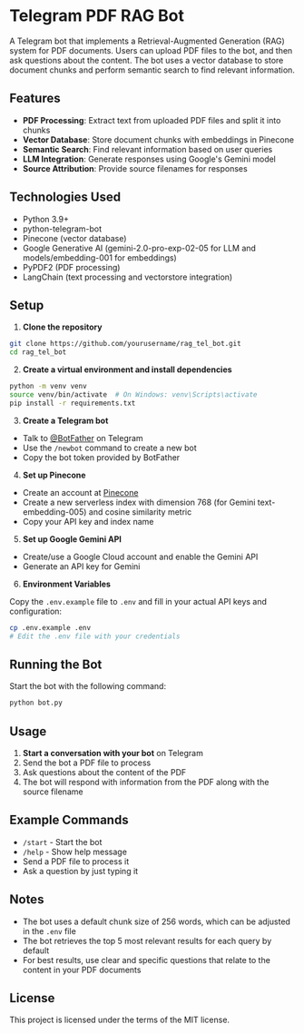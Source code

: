 # Telegram PDF RAG Bot

A Telegram bot that implements a Retrieval-Augmented Generation (RAG) system for PDF documents. Users can upload PDF files to the bot, and then ask questions about the content. The bot uses a vector database to store document chunks and perform semantic search to find relevant information.

## Features

- **PDF Processing**: Extract text from uploaded PDF files and split it into chunks
- **Vector Database**: Store document chunks with embeddings in Pinecone
- **Semantic Search**: Find relevant information based on user queries
- **LLM Integration**: Generate responses using Google's Gemini model
- **Source Attribution**: Provide source filenames for responses

## Technologies Used

- Python 3.9+
- python-telegram-bot
- Pinecone (vector database)
- Google Generative AI (gemini-2.0-pro-exp-02-05 for LLM and models/embedding-001 for embeddings)
- PyPDF2 (PDF processing)
- LangChain (text processing and vectorstore integration)

## Setup

1. **Clone the repository**

```bash
git clone https://github.com/yourusername/rag_tel_bot.git
cd rag_tel_bot
```

2. **Create a virtual environment and install dependencies**

```bash
python -m venv venv
source venv/bin/activate  # On Windows: venv\Scripts\activate
pip install -r requirements.txt
```

3. **Create a Telegram bot**

- Talk to [@BotFather](https://t.me/BotFather) on Telegram
- Use the `/newbot` command to create a new bot
- Copy the bot token provided by BotFather

4. **Set up Pinecone**

- Create an account at [Pinecone](https://www.pinecone.io/)
- Create a new serverless index with dimension 768 (for Gemini text-embedding-005) and cosine similarity metric
- Copy your API key and index name

5. **Set up Google Gemini API**

- Create/use a Google Cloud account and enable the Gemini API
- Generate an API key for Gemini

6. **Environment Variables**

Copy the `.env.example` file to `.env` and fill in your actual API keys and configuration:

```bash
cp .env.example .env
# Edit the .env file with your credentials
```

## Running the Bot

Start the bot with the following command:

```bash
python bot.py
```

## Usage

1. **Start a conversation with your bot** on Telegram
2. Send the bot a PDF file to process
3. Ask questions about the content of the PDF
4. The bot will respond with information from the PDF along with the source filename

## Example Commands

- `/start` - Start the bot
- `/help` - Show help message
- Send a PDF file to process it
- Ask a question by just typing it

## Notes

- The bot uses a default chunk size of 256 words, which can be adjusted in the `.env` file
- The bot retrieves the top 5 most relevant results for each query by default
- For best results, use clear and specific questions that relate to the content in your PDF documents

## License

This project is licensed under the terms of the MIT license.
